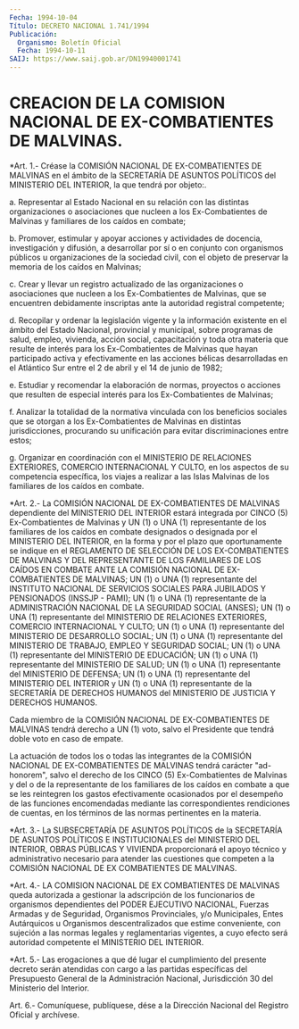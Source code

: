 ```yaml
---
Fecha: 1994-10-04
Título: DECRETO NACIONAL 1.741/1994
Publicación:
  Organismo: Boletín Oficial
  Fecha: 1994-10-11
SAIJ: https://www.saij.gob.ar/DN19940001741
---
```

# CREACION DE LA COMISION NACIONAL DE EX-COMBATIENTES DE MALVINAS.

<a id="1"></a>
*Art. 1.- Créase la COMISIÓN NACIONAL DE EX-COMBATIENTES DE MALVINAS en el ámbito de la SECRETARÍA DE ASUNTOS POLÍTICOS del MINISTERIO DEL INTERIOR, la que tendrá por objeto:.

a. Representar al Estado Nacional en su relación con las distintas organizaciones o asociaciones que nucleen a los Ex-Combatientes de Malvinas y familiares de los caídos en combate;

b. Promover, estimular y apoyar acciones y actividades de docencia, investigación y difusión, a desarrollar por sí o en conjunto con organismos públicos u organizaciones de la sociedad civil, con el objeto de preservar la memoria de los caídos en Malvinas;

c. Crear y llevar un registro actualizado de las organizaciones o asociaciones que nucleen a los Ex-Combatientes de Malvinas, que se encuentren debidamente inscriptas ante la autoridad registral competente;

d. Recopilar y ordenar la legislación vigente y la información existente en el ámbito del Estado Nacional, provincial y municipal, sobre programas de salud, empleo, vivienda, acción social, capacitación y toda otra materia que resulte de interés para los Ex-Combatientes de Malvinas que hayan participado activa y efectivamente en las acciones bélicas desarrolladas en el Atlántico Sur entre el 2 de abril y el 14 de junio de 1982;

e. Estudiar y recomendar la elaboración de normas, proyectos o acciones que resulten de especial interés para los Ex-Combatientes de Malvinas;

f. Analizar la totalidad de la normativa vinculada con los beneficios sociales que se otorgan a los Ex-Combatientes de Malvinas en distintas jurisdicciones, procurando su unificación para evitar discriminaciones entre estos;

g. Organizar en coordinación con el MINISTERIO DE RELACIONES EXTERIORES, COMERCIO INTERNACIONAL Y CULTO, en los aspectos de su competencia específica, los viajes a realizar a las Islas Malvinas de los familiares de los caídos en combate.

<a id="2"></a>
*Art. 2.- La COMISIÓN NACIONAL DE EX-COMBATIENTES DE MALVINAS dependiente del MINISTERIO DEL INTERIOR estará integrada por CINCO (5) Ex-Combatientes de Malvinas y UN (1) o UNA (1) representante de los familiares de los caídos en combate designados o designada por el MINISTERIO DEL INTERIOR, en la forma y por el plazo que oportunamente se indique en el REGLAMENTO DE SELECCIÓN DE LOS EX-COMBATIENTES DE MALVINAS Y DEL REPRESENTANTE DE LOS FAMILIARES DE LOS CAÍDOS EN COMBATE ANTE LA COMISIÓN NACIONAL DE EX-COMBATIENTES DE MALVINAS; UN (1) o UNA (1) representante del INSTITUTO NACIONAL DE SERVICIOS SOCIALES PARA JUBILADOS Y PENSIONADOS (INSSJP - PAMI); UN (1) o UNA (1) representante de la ADMINISTRACIÓN NACIONAL DE LA SEGURIDAD SOCIAL (ANSES); UN (1) o UNA (1) representante del MINISTERIO DE RELACIONES EXTERIORES, COMERCIO INTERNACIONAL Y CULTO; UN (1) o UNA (1) representante del MINISTERIO DE DESARROLLO SOCIAL; UN (1) o UNA (1) representante del MINISTERIO DE TRABAJO, EMPLEO Y SEGURIDAD SOCIAL; UN (1) o UNA (1) representante del MINISTERIO DE EDUCACIÓN; UN (1) o UNA (1) representante del MINISTERIO DE SALUD; UN (1) o UNA (1) representante del MINISTERIO DE DEFENSA; UN (1) o UNA (1) representante del MINISTERIO DEL INTERIOR y UN (1) o UNA (1) representante de la SECRETARÍA DE DERECHOS HUMANOS del MINISTERIO DE JUSTICIA Y DERECHOS HUMANOS.

Cada miembro de la COMISIÓN NACIONAL DE EX-COMBATIENTES DE MALVINAS tendrá derecho a UN (1) voto, salvo el Presidente que tendrá doble voto en caso de empate.

La actuación de todos los o todas las integrantes de la COMISIÓN NACIONAL DE EX-COMBATIENTES DE MALVINAS tendrá carácter "ad-honorem", salvo el derecho de los CINCO (5) Ex-Combatientes de Malvinas y del o de la representante de los familiares de los caídos en combate a que se les reintegren los gastos efectivamente ocasionados por el desempeño de las funciones encomendadas mediante las correspondientes rendiciones de cuentas, en los términos de las normas pertinentes en la materia.

<a id="3"></a>
*Art. 3.- La SUBSECRETARÍA DE ASUNTOS POLÍTICOS de la SECRETARÍA DE ASUNTOS POLÍTICOS E INSTITUCIONALES del MINISTERIO DEL INTERIOR, OBRAS PÚBLICAS Y VIVIENDA proporcionará el apoyo técnico y administrativo necesario para atender las cuestiones que competen a la COMISIÓN NACIONAL DE EX COMBATIENTES DE MALVINAS.

<a id="4"></a>
*Art. 4.- LA COMISION NACIONAL DE EX COMBATIENTES DE MALVINAS queda autorizada a gestionar la adscripción de los funcionarios de organismos dependientes del PODER EJECUTIVO NACIONAL, Fuerzas Armadas y de Seguridad, Organismos Provinciales, y/o Municipales, Entes Autárquicos u Organismos descentralizados que estime conveniente, con sujeción a las normas legales y reglamentarias vigentes, a cuyo efecto será autoridad competente el MINISTERIO DEL INTERIOR.

<a id="5"></a>
*Art. 5.- Las erogaciones a que dé lugar el cumplimiento del presente decreto serán atendidas con cargo a las partidas específicas del Presupuesto General de la Administración Nacional, Jurisdicción 30 del Ministerio del Interior.

<a id="6"></a>
Art. 6.- Comuníquese, publíquese, dése a la Dirección Nacional del Registro Oficial y archívese.